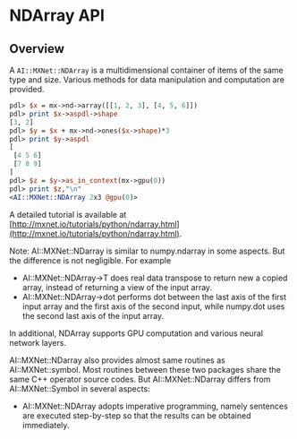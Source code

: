 # NDArray API

## Overview

A `AI::MXNet::NDArray` is a multidimensional container of items of the same type and
size. Various methods for data manipulation and computation are provided.

```perl
pdl> $x = mx->nd->array([[1, 2, 3], [4, 5, 6]])
pdl> print $x->aspdl->shape
[3, 2]
pdl> $y = $x + mx->nd->ones($x->shape)*3
pdl> print $y->aspdl
[
 [4 5 6]
 [7 8 9]
]
pdl> $z = $y->as_in_context(mx->gpu(0))
pdl> print $z,"\n"
<AI::MXNet::NDArray 2x3 @gpu(0)>
```

A detailed tutorial is available at
[http://mxnet.io/tutorials/python/ndarray.html](http://mxnet.io/tutorials/python/ndarray.html).

Note: AI::MXNet::NDarray is similar to numpy.ndarray in some aspects. But the difference is not negligible. For example

- AI::MXNet::NDArray->T does real data transpose to return new a copied array, instead
     of returning a view of the input array.
- AI::MXNet::NDArray->dot performs dot between the last axis of the first input array
     and the first axis of the second input, while numpy.dot uses the second
     last axis of the input array.

In additional, NDArray supports GPU computation and various neural
network layers.

AI::MXNet::NDarray also provides almost same routines as AI::MXNet::symbol. Most
routines between these two packages share the same C++ operator source
codes. But AI::MXNet::NDarray differs from AI::MXNet::Symbol in several aspects:

- AI::MXNet::NDArray adopts imperative programming, namely sentences are executed
     step-by-step so that the results can be obtained immediately.
